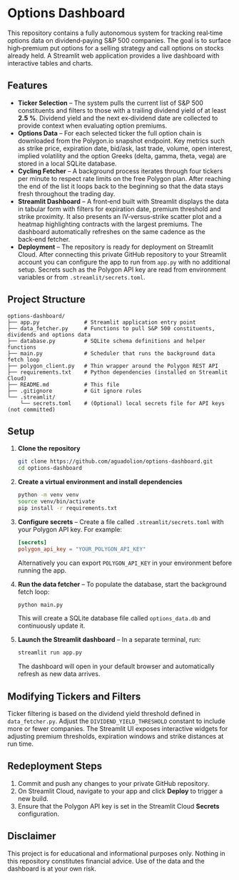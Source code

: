 # Options Dashboard

This repository contains a fully autonomous system for tracking real‑time options data on dividend‑paying S&P 500 companies.  The goal is to surface high‑premium put options for a selling strategy and call options on stocks already held.  A Streamlit web application provides a live dashboard with interactive tables and charts.

## Features

- **Ticker Selection** – The system pulls the current list of S&P 500 constituents and filters to those with a trailing dividend yield of at least **2.5 %**.  Dividend yield and the next ex‑dividend date are collected to provide context when evaluating option premiums.
- **Options Data** – For each selected ticker the full option chain is downloaded from the Polygon.io snapshot endpoint.  Key metrics such as strike price, expiration date, bid/ask, last trade, volume, open interest, implied volatility and the option Greeks (delta, gamma, theta, vega) are stored in a local SQLite database.
- **Cycling Fetcher** – A background process iterates through four tickers per minute to respect rate limits on the free Polygon plan.  After reaching the end of the list it loops back to the beginning so that the data stays fresh throughout the trading day.
- **Streamlit Dashboard** – A front‑end built with Streamlit displays the data in tabular form with filters for expiration date, premium threshold and strike proximity.  It also presents an IV‑versus‑strike scatter plot and a heatmap highlighting contracts with the largest premiums.  The dashboard automatically refreshes on the same cadence as the back‑end fetcher.
- **Deployment** – The repository is ready for deployment on Streamlit Cloud.  After connecting this private GitHub repository to your Streamlit account you can configure the app to run from `app.py` with no additional setup.  Secrets such as the Polygon API key are read from environment variables or from `.streamlit/secrets.toml`.

## Project Structure

```
options-dashboard/
├── app.py              # Streamlit application entry point
├── data_fetcher.py     # Functions to pull S&P 500 constituents, dividends and options data
├── database.py         # SQLite schema definitions and helper functions
├── main.py             # Scheduler that runs the background data fetch loop
├── polygon_client.py   # Thin wrapper around the Polygon REST API
├── requirements.txt    # Python dependencies (installed on Streamlit Cloud)
├── README.md           # This file
├── .gitignore          # Git ignore rules
└── .streamlit/
    └── secrets.toml    # (Optional) local secrets file for API keys (not committed)
```

## Setup

1. **Clone the repository**

   ```bash
   git clone https://github.com/aguadolion/options-dashboard.git
   cd options-dashboard
   ```

2. **Create a virtual environment and install dependencies**

   ```bash
   python -m venv venv
   source venv/bin/activate
   pip install -r requirements.txt
   ```

3. **Configure secrets** – Create a file called `.streamlit/secrets.toml` with your Polygon API key.  For example:

   ```toml
   [secrets]
   polygon_api_key = "YOUR_POLYGON_API_KEY"
   ```

   Alternatively you can export `POLYGON_API_KEY` in your environment before running the app.

4. **Run the data fetcher** – To populate the database, start the background fetch loop:

   ```bash
   python main.py
   ```

   This will create a SQLite database file called `options_data.db` and continuously update it.

5. **Launch the Streamlit dashboard** – In a separate terminal, run:

   ```bash
   streamlit run app.py
   ```

   The dashboard will open in your default browser and automatically refresh as new data arrives.

## Modifying Tickers and Filters

Ticker filtering is based on the dividend yield threshold defined in `data_fetcher.py`.  Adjust the `DIVIDEND_YIELD_THRESHOLD` constant to include more or fewer companies.  The Streamlit UI exposes interactive widgets for adjusting premium thresholds, expiration windows and strike distances at run time.

## Redeployment Steps

1. Commit and push any changes to your private GitHub repository.
2. On Streamlit Cloud, navigate to your app and click **Deploy** to trigger a new build.
3. Ensure that the Polygon API key is set in the Streamlit Cloud **Secrets** configuration.

## Disclaimer

This project is for educational and informational purposes only.  Nothing in this repository constitutes financial advice.  Use of the data and the dashboard is at your own risk.
